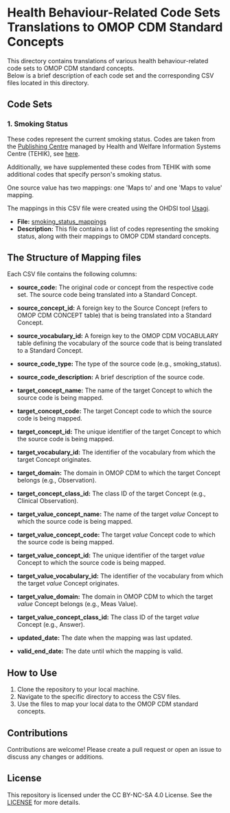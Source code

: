 # Health Behaviour-Related Code Sets Translations to OMOP CDM Standard Concepts

This directory contains translations of various health behaviour-related code sets to OMOP CDM standard concepts.  
Below is a brief description of each code set and the corresponding CSV files located in this directory.

## Code Sets

### 1. Smoking Status 
These codes represent the current smoking status.
Codes are taken from the [Publishing Centre](https://pub.e-tervis.ee/classifications) managed by Health and Welfare Information Systems Centre (TEHIK), see [here](http://pub.e-tervis.ee/classifications/Suitsetamisharjumused).

Additionally, we have supplemented these codes from TEHIK with some additional codes that specify person's smoking status.

One source value has two mappings: one 'Maps to' and one 'Maps to value' mapping.

The mappings in this CSV file were created using the OHDSI tool [Usagi](https://ohdsi.github.io/Usagi/).

- **File:** [smoking_status_mappings](smoking_status_mappings.csv)
- **Description:** This file contains a list of codes representing the smoking status, along with their mappings to OMOP CDM standard concepts.


## The Structure of Mapping files
Each CSV file contains the following columns: 

- **source_code:** The original code or concept from the respective code set. The source code being translated into a Standard Concept. 
- **source_concept_id:** A foreign key to the Source Concept (refers to OMOP CDM CONCEPT table) that is being translated into a Standard Concept. 
- **source_vocabulary_id:** A foreign key to the OMOP CDM VOCABULARY table defining the vocabulary of the source code that is being translated to a Standard Concept. 
- **source_code_type:** The type of the source code (e.g., smoking_status).
- **source_code_description:** A brief description of the source code.


- **target_concept_name:** The name of the target Concept to which the source code is being mapped. 
- **target_concept_code:** The target Concept code to which the source code is being mapped. 
- **target_concept_id:** The unique identifier of the target Concept to which the source code is being mapped. 
- **target_vocabulary_id:** The identifier of the vocabulary from which the target Concept originates.
- **target_domain:** The domain in OMOP CDM to which the target Concept belongs (e.g., Observation).
- **target_concept_class_id:** The class ID of the target Concept (e.g., Clinical Observation).


- **target_value_concept_name:** The name of the target *value* Concept to which the source code is being mapped.
- **target_value_concept_code:** The target *value* Concept code to which the source code is being mapped.
- **target_value_concept_id:** The unique identifier of the target *value* Concept to which the source code is being mapped.
- **target_value_vocabulary_id:** The identifier of the vocabulary from which the target *value* Concept originates.
- **target_value_domain:** The domain in OMOP CDM to which the target *value* Concept belongs (e.g., Meas Value).
- **target_value_concept_class_id:** The class ID of the target *value* Concept (e.g., Answer).


- **updated_date:** The date when the mapping was last updated.
- **valid_end_date:** The date until which the mapping is valid.

## How to Use
1. Clone the repository to your local machine.
2. Navigate to the specific directory to access the CSV files.
3. Use the files to map your local data to the OMOP CDM standard concepts.

## Contributions
Contributions are welcome! Please create a pull request or open an issue to discuss any changes or additions.

## License
This repository is licensed under the CC BY-NC-SA 4.0 License. See the [LICENSE](https://creativecommons.org/licenses/by-nc-sa/4.0/) for more details.
